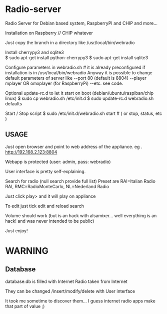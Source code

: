 # Radio-server
Radio Server for Debian based system, RaspberryPI and CHIP and more... 

Installation on Raspberry // CHIP whatever

Just copy the branch in a directory like /usr/local/bin/webradio 

Install cherrypy3 and sqlite3	
  $ sudo apt-get install python-cherrypy3
	$ sudo apt-get install sqlite3
	
Configure parameters in webradio.sh # it is already preconfigured if installation is in /usr/local/bin/webradio
Anyway it is possible to change default parameters of server like
--port 80 (default is 8804)
--player mplayer OR omxplayer (for RaspberryPi)
--etc. see code. 

Optional update-rc.d to let it start on boot (debian/ubuntu/raspiban/chip linux)
  $ sudo cp webradio.sh /etc/init.d
  $ sudo update-rc.d  webradio.sh defaults
  
Start / Stop script
  $ sudo /etc/init.d/webradio.sh start   # ( or stop, status, etc )


## USAGE

Just open browser and point to web address of the appliance.
eg . http://192.168.2.123:8804

Webapp is protected (user: admin, pass: webradio)

User interface is pretty self-explaining.

Search for radio (null search provide full list)
Preset are RAI=Italian Radio RAI, RMC=RadioMonteCarlo, NL=Nederland Radio

Just click play> and it will play on appliance

To edit just tick edit and reload search

Volume should work (but is an hack with alsamixer... well everything is an hack! and was never intended to be public)

Just enjoy!


# WARNING 

## Database
database.db is filled with Internet Radio taken from Internet

They can be changed /insert/modify/delete with User interface

It took me sometime to discover them... I guess internet radio apps make that part of value ;)





  
  


